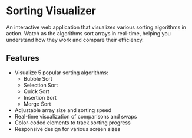 # Sorting Visualizer

An interactive web application that visualizes various sorting algorithms in action. Watch as the algorithms sort arrays in real-time, helping you understand how they work and compare their efficiency.



## Features

- Visualize 5 popular sorting algorithms:
  - Bubble Sort
  - Selection Sort
  - Quick Sort
  - Insertion Sort
  - Merge Sort
- Adjustable array size and sorting speed
- Real-time visualization of comparisons and swaps
- Color-coded elements to track sorting progress
- Responsive design for various screen sizes


